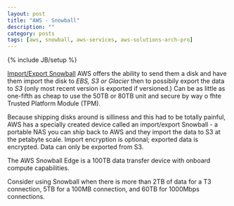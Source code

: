 ```yaml
---
layout: post
title: "AWS - Snowball"
description: ""
category: posts
tags: [aws, snowball, aws-services, aws-solutions-arch-pro]
---
```

{% include JB/setup %}

[Import/Export Snowball](https://aws.amazon.com/importexport/) AWS offers the ability to send them a disk and have them import the disk to _EBS, S3 or Glacier_ then to possibily export the data to _S3_ (only most recent version is exported if versioned.) Can be as little as one-fifth as cheap to use the 50TB or 80TB unit and secure by way o fhte Trusted Platform Module (TPM).

Because shipping disks around is silliness and this had to be totally painful, AWS has a specially created device called an import/export Snowball - a portable NAS you can ship back to AWS and they import the data to S3 at the petabyte scale. Import encryption is optional; exported data is encrypted. Data can only be exported from S3.

The AWS Snowball Edge is a 100TB data transfer device with onboard compute capabilities.

Consider using Snowball when there is more than 2TB of data for a T3 connection, 5TB for a 100MB connection, and 60TB for 1000Mbps connections.